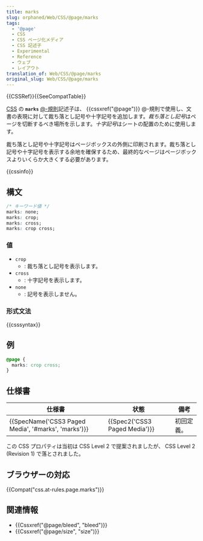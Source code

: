 ```yaml
---
title: marks
slug: orphaned/Web/CSS/@page/marks
tags:
  - '@page'
  - CSS
  - CSS ページ化メディア
  - CSS 記述子
  - Experimental
  - Reference
  - ウェブ
  - レイアウト
translation_of: Web/CSS/@page/marks
original_slug: Web/CSS/@page/marks
---
```

{{CSSRef}}{{SeeCompatTable}}

[CSS](/ja/docs/Web/CSS) の **`marks`** [@-規則](/ja/docs/Web/CSS/At-rule)記述子は、 {{cssxref("@page")}} @-規則で使用し、文書の表現に対して裁ち落とし記号や十字記号を追加します。*裁ち落とし記号*はページを切断するべき場所を示します。*十字記号*はシートの配置のために使用します。

裁ち落とし記号や十字記号はページボックスの外側に印刷されます。裁ち落とし記号や十字記号を表示する余地を確保するため、最終的なページはページボックスよりいくらか大きくする必要があります。

{{cssinfo}}

## 構文

```css
/* キーワード値 */
marks: none;
marks: crop;
marks: cross;
marks: crop cross;
```

### 値

- `crop`
  - : 裁ち落とし記号を表示します。
- `cross`
  - : 十字記号を表示します。
- `none`
  - : 記号を表示しません。

### 形式文法

{{csssyntax}}

## 例

```css
@page {
  marks: crop cross;
}
```

## 仕様書

| 仕様書                                                               | 状態                                     | 備考       |
| -------------------------------------------------------------------- | ---------------------------------------- | ---------- |
| {{SpecName('CSS3 Paged Media', '#marks', 'marks')}} | {{Spec2('CSS3 Paged Media')}} | 初回定義。 |

この CSS プロパティは当初は CSS Level 2 で提案されましたが、 CSS Level 2 (Revision 1) で落とされました。

## ブラウザーの対応

{{Compat("css.at-rules.page.marks")}}

## 関連情報

- {{Cssxref("@page/bleed", "bleed")}}
- {{Cssxref("@page/size", "size")}}
